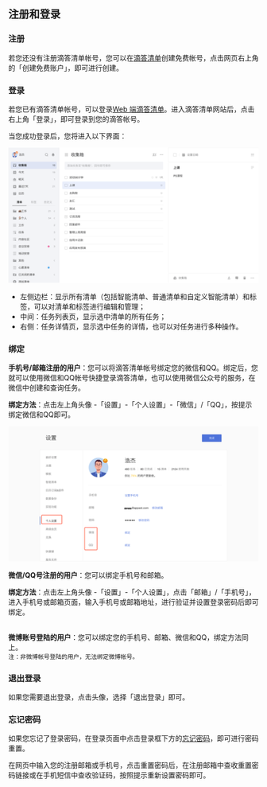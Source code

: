 ## 注册和登录

### 注册
若您还没有注册滴答清单帐号，您可以在[滴答清单](https://dida365.com)创建免费帐号，点击网页右上角的「创建免费账户」，即可进行创建。

### 登录
若您已有滴答清单帐号，可以登录[Web 端滴答清单](https://dida365.com)。进入滴答清单网站后，点击右上角「登录」，即可登录到您的滴答帐号。

当您成功登录后，您将进入以下界面：

![](../../images/Web/60.png)

* 左侧边栏：显示所有清单（包括智能清单、普通清单和自定义智能清单）和标签，可以对清单和标签进行编辑和管理；
* 中间：任务列表页，显示选中清单的所有任务；
* 右侧：任务详情页，显示选中任务的详情，也可以对任务进行多种操作。

### 绑定

**手机号/邮箱注册的用户**：您可以将滴答清单帐号绑定您的微信和QQ。绑定后，您就可以使用微信和QQ帐号快捷登录滴答清单，也可以使用微信公众号的服务，在微信中创建和查询任务。

**绑定方法**：点击左上角头像 -「设置」-「个人设置」-「微信」/「QQ」，按提示绑定微信和QQ即可。

![](../../images/Web/2.png)

**微信/QQ号注册的用户**：您可以绑定手机号和邮箱。

**绑定方法**：点击左上角头像 -「设置」-「个人设置」，点击「邮箱」/「手机号」，进入手机号或邮箱页面，输入手机号或邮箱地址，进行验证并设置登录密码后即可绑定。

<br >**微博账号登陆的用户**：您可以绑定您的手机号、邮箱、微信和QQ，绑定方法同上。 <br >`注：非微博帐号登陆的用户，无法绑定微博帐号。`

### 退出登录

如果您需要退出登录，点击头像，选择「退出登录」即可。


### 忘记密码

如果您忘记了登录密码，在登录页面中点击登录框下方的[忘记密码](https://www.dida365.com/sign/requestRestPassword)，即可进行密码重置。

在网页中输入您的注册邮箱或手机号，点击重置密码后，在注册邮箱中查收重置密码链接或在手机短信中查收验证码，按照提示重新设置密码即可。

